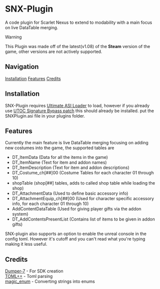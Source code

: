 # SNX-Plugin
A code plugin for Scarlet Nexus to extend to modability with a main focus on live DataTable merging.

> [!WARNING]
> This Plugin was made off of the latest(v1.08) of the **Steam** version of the game, other versions are not actively supported.  

## Navigation
[Installation](#installation)
[Features](#features)
[Credits](#credits)

## Installation
SNX-Plugin requires [Ultimate ASI Loader](https://github.com/ThirteenAG/Ultimate-ASI-Loader/releases) to load, however if you already use [UTOC Signature Bypass patch](https://www.nexusmods.com/scarletnexus/mods/18) this should already be installed. put the SNXPlugin.asi file in your plugins folder.

## Features
Currently the main feature is live DataTable merging focusing on adding new costumes into the game, the supported tables are  
- DT_ItemData (Data for all the items in the game)
- DT_ItemName (Text for item and addon names)
- DT_ItemDescription (Text for item and addon descriptions)
- DT_Costume_ch[##]00 (Costume Tables for each character 01 through 10)  
- shopTable (shop[##] tables, adds to called shop table while loading the shop)
- DT_AttachmentData (Used to define basic accessory info)
- DT_AttachmentEquip_ch[##]00 (Used for character specific accessory info, for each character 01 through 10)
- AddContentDataTable (Used for giving player gifts via the addon system)
- DT_AddContentsPresentList (Contains list of items to be given in addon gifts)

SNX-plugin also supports an option to enable the unreal console in the config toml. However it's cutoff and you can't read what you're typing making it less useful.  

## Credits
[Dumper-7](https://github.com/Encryqed/Dumper-7) - For SDK creation  
[TOML++](https://marzer.github.io/tomlplusplus/) - Toml parsing  
[magic_enum](https://github.com/Neargye/magic_enum) - Converting strings into enums
